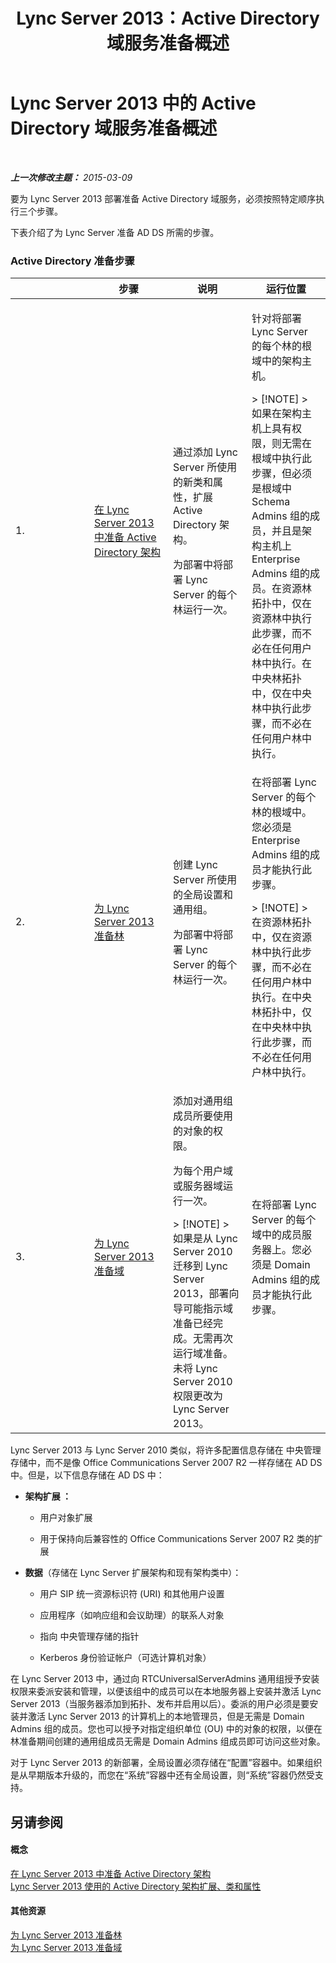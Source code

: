 ﻿---
title: Lync Server 2013：Active Directory 域服务准备概述
TOCTitle: Active Directory 域服务准备概述
ms:assetid: cdd2a652-6a0d-4728-9950-3fcaa7a80066
ms:mtpsurl: https://technet.microsoft.com/zh-cn/library/Gg398869(v=OCS.15)
ms:contentKeyID: 49314281
ms.date: 05/19/2016
mtps_version: v=OCS.15
ms.translationtype: HT
---

# Lync Server 2013 中的 Active Directory 域服务准备概述

 

_**上一次修改主题：** 2015-03-09_

要为 Lync Server 2013 部署准备 Active Directory 域服务，必须按照特定顺序执行三个步骤。

下表介绍了为 Lync Server 准备 AD DS 所需的步骤。

### Active Directory 准备步骤

<table>
<colgroup>
<col style="width: 25%" />
<col style="width: 25%" />
<col style="width: 25%" />
<col style="width: 25%" />
</colgroup>
<thead>
<tr class="header">
<th></th>
<th>步骤</th>
<th>说明</th>
<th>运行位置</th>
</tr>
</thead>
<tbody>
<tr class="odd">
<td><p>1.</p></td>
<td><p><a href="lync-server-2013-preparing-the-active-directory-schema.md">在 Lync Server 2013 中准备 Active Directory 架构</a></p></td>
<td><p>通过添加 Lync Server 所使用的新类和属性，扩展 Active Directory 架构。</p>
<p>为部署中将部署 Lync Server 的每个林运行一次。</p></td>
<td><p>针对将部署 Lync Server 的每个林的根域中的架构主机。</p>
<div class="alert">
> [!NOTE]  
> 如果在架构主机上具有权限，则无需在根域中执行此步骤，但必须是根域中 Schema Admins 组的成员，并且是架构主机上 Enterprise Admins 组的成员。在资源林拓扑中，仅在资源林中执行此步骤，而不必在任何用户林中执行。在中央林拓扑中，仅在中央林中执行此步骤，而不必在任何用户林中执行。


</div></td>
</tr>
<tr class="even">
<td><p>2.</p></td>
<td><p><a href="lync-server-2013-preparing-the-forest.md">为 Lync Server 2013 准备林</a></p></td>
<td><p>创建 Lync Server 所使用的全局设置和通用组。</p>
<p>为部署中将部署 Lync Server 的每个林运行一次。</p></td>
<td><p>在将部署 Lync Server 的每个林的根域中。您必须是 Enterprise Admins 组的成员才能执行此步骤。</p>
<div class="alert">
> [!NOTE]  
> 在资源林拓扑中，仅在资源林中执行此步骤，而不必在任何用户林中执行。在中央林拓扑中，仅在中央林中执行此步骤，而不必在任何用户林中执行。


</div></td>
</tr>
<tr class="odd">
<td><p>3.</p></td>
<td><p><a href="lync-server-2013-preparing-domains.md">为 Lync Server 2013 准备域</a></p></td>
<td><p>添加对通用组成员所要使用的对象的权限。</p>
<p>为每个用户域或服务器域运行一次。</p>
<div class="alert">
> [!NOTE]  
> 如果是从 Lync Server 2010 迁移到 Lync Server 2013，部署向导可能指示域准备已经完成。无需再次运行域准备。未将 Lync Server 2010 权限更改为 Lync Server 2013。


</div></td>
<td><p>在将部署 Lync Server 的每个域中的成员服务器上。您必须是 Domain Admins 组的成员才能执行此步骤。</p></td>
</tr>
</tbody>
</table>


Lync Server 2013 与 Lync Server 2010 类似，将许多配置信息存储在 中央管理存储中，而不是像 Office Communications Server 2007 R2 一样存储在 AD DS 中。但是，以下信息存储在 AD DS 中：

  - **架构扩展 ：**
    
      - 用户对象扩展
    
      - 用于保持向后兼容性的 Office Communications Server 2007 R2 类的扩展

<!-- end list -->

  - **数据**（存储在 Lync Server 扩展架构和现有架构类中）：
    
      - 用户 SIP 统一资源标识符 (URI) 和其他用户设置
    
      - 应用程序（如响应组和会议助理）的联系人对象
    
      - 指向 中央管理存储的指针
    
      - Kerberos 身份验证帐户（可选计算机对象）

在 Lync Server 2013 中，通过向 RTCUniversalServerAdmins 通用组授予安装权限来委派安装和管理，以便该组中的成员可以在本地服务器上安装并激活 Lync Server 2013（当服务器添加到拓扑、发布并启用以后）。委派的用户必须是要安装并激活 Lync Server 2013 的计算机上的本地管理员，但是无需是 Domain Admins 组的成员。您也可以授予对指定组织单位 (OU) 中的对象的权限，以便在林准备期间创建的通用组成员无需是 Domain Admins 组成员即可访问这些对象。

对于 Lync Server 2013 的新部署，全局设置必须存储在“配置”容器中。如果组织是从早期版本升级的，而您在“系统”容器中还有全局设置，则“系统”容器仍然受支持。

## 另请参阅

#### 概念

[在 Lync Server 2013 中准备 Active Directory 架构](lync-server-2013-preparing-the-active-directory-schema.md)  
[Lync Server 2013 使用的 Active Directory 架构扩展、类和属性](lync-server-2013-active-directory-schema-extensions-classes-and-attributes-used-by-lync-server.md)  

#### 其他资源

[为 Lync Server 2013 准备林](lync-server-2013-preparing-the-forest.md)  
[为 Lync Server 2013 准备域](lync-server-2013-preparing-domains.md)

